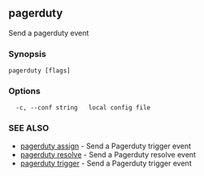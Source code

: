 ## pagerduty

Send a pagerduty event

### Synopsis




```
pagerduty [flags]
```

### Options

```
  -c, --conf string   local config file
```

### SEE ALSO

* [pagerduty assign](pagerduty_assign.md)	 - Send a Pagerduty trigger event
* [pagerduty resolve](pagerduty_resolve.md)	 - Send a Pagerduty resolve event
* [pagerduty trigger](pagerduty_trigger.md)	 - Send a Pagerduty trigger event

